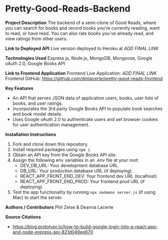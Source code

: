 # Pretty-Good-Reads-Backend

**Project Description**
The backend of a semi-clone of Good Reads, where you can search for books and record books you're currently reading, want to read, or have read. You can also rate books you've already read, and view ratings from other users.

**Link to Deployed API**
Live version deployed to Heroku at *ADD FINAL LINK*

**Technologies Used**
Express.js, Node.js, MongoDB, Mongoose, Google oAuth 2.0, Google Books API

**Link to Frontend Application**
Frontend Live Application: *ADD FINAL LINK*
Frontend GitHub: https://github.com/dmlacerte/pretty-good-reads-frontend

**Key Features**
- An API that serves JSON data of application users, books, user lists of books, and user ratings. 
- Incorporates the 3rd party Google Books API to populate book searches and book model details.
- Uses Google oAuth 2.0 to authenticate users and set browser cookies for user authentication management. 

**Installation Instructions**
1. Fork and clone down this repository.
2. Install required packages using `npm i`.
3. Obtain an API key from the Google Books API site. 
4. Assign the following env variables in an .env file at your root:
    - DEV_DB_URL: Your development database URL.
    - DB_URL: Your production database URL (if deploying).
    - REACT_APP_FRONT_END_DEV: Your frontend dev URL (localhost)
    - REACT_APP_FRONT_END_PROD: Your frontend prod URL (if deploying)
5. Test the app functionality by running `npx nodemon server.js` (if using Mac) to start the server. 

**Authors / Contributors**
Phil Zeise & Deanna Lacerte

**Source Citations**
- https://blog.prototypr.io/how-to-build-google-login-into-a-react-app-and-node-express-api-821d049ee670
